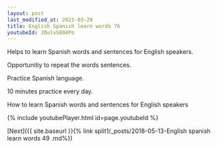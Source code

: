 ```yaml
---
layout: post
last_modified_at: 2021-03-29
title: English Spanish learn words 76 
youtubeId: JDulvS804Po
---
```

 
 
Helps to learn Spanish words and sentences for English speakers.

Opportunitiy to repeat the words sentences. 

Practice Spanish language. 
 
10 minutes practice every day. 
 
How to learn Spanish words and sentences for English speakers 
 
{% include youtubePlayer.html id=page.youtubeId %}
 
 
[Next]({{ site.baseurl }}{% link  split1/_posts/2018-05-13-English spanish learn words 49 .md%})
 
